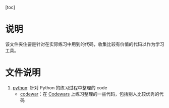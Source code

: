 [toc]
# 说明
该文件夹住要是针对在实际练习中用到的代码，收集比较有价值的代码以作为学习工具。

# 文件说明
1. [python](./python): 针对 Python 的练习过程中整理的 code
	* [codewar](./python/codewar.py)：在 [Codewars](https://www.codewars.com) 上练习整理的一些代码，包括别人比较优秀的代码
